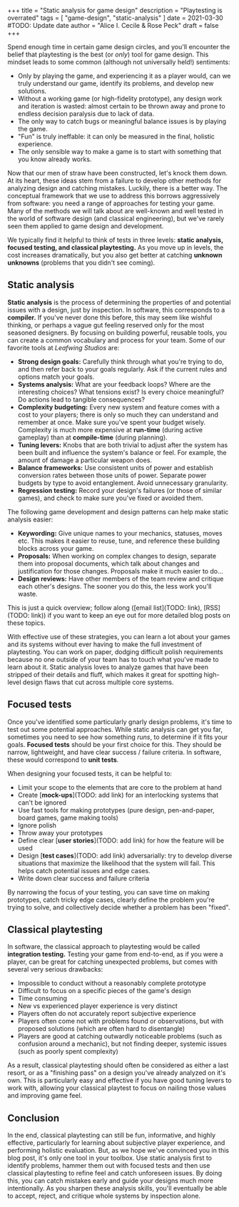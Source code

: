 +++
title = "Static analysis for game design"
description = "Playtesting is overrated"
tags = [
	"game-design",
	"static-analysis"
]
date = 2021-03-30 #TODO: Update date
author = "Alice I. Cecile & Rose Peck"
draft = false
+++

Spend enough time in certain game design circles, and you'll encounter the belief that playtesting is the best (or *only*) tool for game design.
This mindset leads to some common (although not universally held!) sentiments:

* Only by playing the game, and experiencing it as a player would, can we truly understand our game, identify its problems, and develop new solutions.
* Without a working game (or high-fidelity prototype), any design work and iteration is wasted: almost certain to be thrown away and prone to endless decision paralysis due to lack of data.
* The only way to catch bugs or meaningful balance issues is by playing the game.
* "Fun" is truly ineffable: it can only be measured in the final, holistic experience.
* The only sensible way to make a game is to start with something that you know already works.

Now that our men of straw have been constructed, let's knock them down.
At its heart, these ideas stem from a failure to develop other methods for analyzing design and catching mistakes.
Luckily, there is a better way.
The conceptual framework that we use to address this borrows aggressively from software: you need a range of approaches for testing your game.
Many of the methods we will talk about are well-known and well tested in the world of software design (and classical engineering), but we've rarely seen them applied to game design and development.

We typically find it helpful to think of tests in three levels: **static analysis, focused testing, and classical playtesting.**
As you move up in levels, the cost increases dramatically, but you also get better at catching **unknown unknowns** (problems that you didn't see coming).

## Static analysis

**Static analysis** is the process of determining the properties of and potential issues with a design, just by inspection.
In software, this corresponds to a **compiler.**
If you've never done this before, this may seem like wishful thinking, or perhaps a vague gut feeling reserved only for the most seasoned designers.
By focusing on building powerful, reusable tools, you can create a common vocabulary and process for your team.
Some of our favorite tools at *Leafwing Studios* are:

* **Strong design goals:** Carefully think through what you're trying to do, and then refer back to your goals regularly. Ask if the current rules and options match your goals.
* **Systems analysis:** What are your feedback loops? Where are the interesting choices? What tensions exist? Is every choice meaningful? Do actions lead to tangible consequences?
* **Complexity budgeting:** Every new system and feature comes with a cost to your players; there is only so much they can understand and remember at once. Make sure you've spent your budget wisely. Complexity is much more expensive at **run-time** (during active gameplay) than at **compile-time** (during planning).
* **Tuning levers:** Knobs that are both trivial to adjust after the system has been built and influence the system's balance or feel. For example, the amount of damage a particular weapon does.
* **Balance frameworks:** Use consistent units of power and establish conversion rates between those units of power. Separate power budgets by type to avoid entanglement. Avoid unnecessary granularity.
* **Regression testing:** Record your design's failures (or those of similar games), and check to make sure you've fixed or avoided them.

The following game development and design patterns can help make static analysis easier:

* **Keywording:** Give unique names to your mechanics, statuses, moves etc. This makes it easier to reuse, tune, and reference these building blocks across your game.
* **Proposals:** When working on complex changes to design, separate them into proposal documents, which talk about changes and justification for those changes.  Proposals make it much easier to do...
* **Design reviews:** Have other members of the team review and critique each other's designs. The sooner you do this, the less work you'll waste.

This is just a quick overview; follow along ([email list](TODO: link), [RSS](TODO: link)) if you want to keep an eye out for more detailed blog posts on these topics.

With effective use of these strategies, you can learn a lot about your games and its systems without ever having to make the full investment of playtesting.
You can work on paper, dodging difficult polish requirements because no one outside of your team has to touch what you've made to learn about it.
Static analysis loves to analyze games that have been stripped of their details and fluff, which makes it great for spotting high-level design flaws that cut across multiple core systems.

## Focused tests

Once you've identified some particularly gnarly design problems, it's time to test out some potential approaches.
While static analysis can get you far, sometimes you need to see how something *runs*, to determine if it fits your goals.
**Focused tests** should be your first choice for this.
They should be narrow, lightweight, and have clear success / failure criteria.
In software, these would correspond to **unit tests**.

When designing your focused tests, it can be helpful to:

* Limit your scope to the elements that are core to the problem at hand
* Create [**mock-ups**](TODO: add link) for an interlocking systems that can't be ignored
* Use fast tools for making prototypes (pure design, pen-and-paper, board games, game making tools)
* Ignore polish
* Throw away your prototypes
* Define clear [**user stories**](TODO: add link) for how the feature will be used
* Design [**test cases**](TODO: add link) adversarially: try to develop diverse situations that maximize the likelihood that the system will fail. This helps catch potential issues and edge cases.
* Write down clear success and failure criteria

By narrowing the focus of your testing, you can save time on making prototypes, catch tricky edge cases, clearly define the problem you're trying to solve, and collectively decide whether a problem has been "fixed".

## Classical playtesting

In software, the classical approach to playtesting would be called **integration testing.**
Testing your game from end-to-end, as if you were a player, can be great for catching unexpected problems, but comes with several very serious drawbacks:

* Impossible to conduct without a reasonably complete prototype
* Difficult to focus on a specific pieces of the game's design
* Time consuming
* New vs experienced player experience is very distinct
* Players often do not accurately report subjective experience
* Players often come not with problems found or observations, but with proposed solutions (which are often hard to disentangle)
* Players are good at catching outwardly noticeable problems (such as confusion around a mechanic), but not finding deeper, systemic issues (such as poorly spent complexity)

As a result, classical playtesting should often be considered as either a last resort, or as a "finishing pass" on a design you've already analyzed on it's own.
This is particularly easy and effective if you have good tuning levers to work with, allowing your classical playtest to focus on nailing those values and improving game feel.

## Conclusion

In the end, classical playtesting can still be fun, informative, and highly effective, particularly for learning about subjective player experience, and performing holistic evaluation.
But, as we hope we've convinced you in this blog post, it's only one tool in your toolbox.
Use static analysis first to identify problems, hammer them out with focused tests and then use classical playtesting to refine feel and catch unforeseen issues.
By doing this, you can catch mistakes early and guide your designs much more intentionally.
As you sharpen these analysis skills, you'll eventually be able to accept, reject, and critique whole systems by inspection alone.
